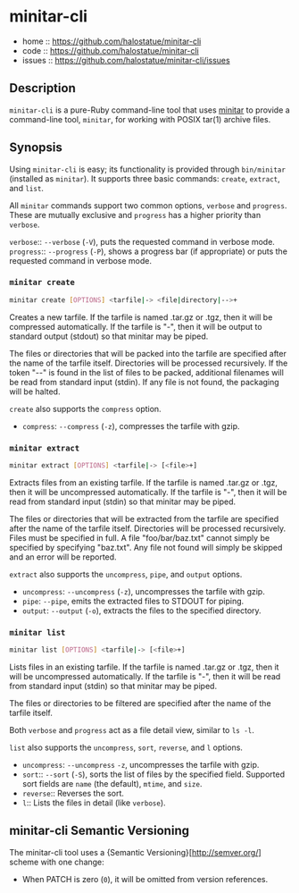 # minitar-cli

- home :: https://github.com/halostatue/minitar-cli
- code :: https://github.com/halostatue/minitar-cli
- issues :: https://github.com/halostatue/minitar-cli/issues

## Description

`minitar-cli` is a pure-Ruby command-line tool that uses [minitar][minitar] to
provide a command-line tool, `minitar`, for working with POSIX tar(1) archive
files.

## Synopsis

Using `minitar-cli` is easy; its functionality is provided through `bin/minitar`
(installed as `minitar`). It supports three basic commands: `create`, `extract`,
and `list`.

All `minitar` commands support two common options, `verbose` and `progress`.
These are mutually exclusive and `progress` has a higher priority than
`verbose`.

`verbose`:: `--verbose` (`-V`), puts the requested command in verbose mode.
`progress`:: `--progress` (`-P`), shows a progress bar (if appropriate) or puts
the requested command in verbose mode.

### `minitar create`

```sh
minitar create [OPTIONS] <tarfile|-> <file|directory|-->+
```

Creates a new tarfile. If the tarfile is named .tar.gz or .tgz, then it will be
compressed automatically. If the tarfile is "-", then it will be output to
standard output (stdout) so that minitar may be piped.

The files or directories that will be packed into the tarfile are specified
after the name of the tarfile itself. Directories will be processed recursively.
If the token "--" is found in the list of files to be packed, additional
filenames will be read from standard input (stdin). If any file is not found,
the packaging will be halted.

`create` also supports the `compress` option.

- `compress`: `--compress` (`-z`), compresses the tarfile with gzip.

### `minitar extract`

```sh
minitar extract [OPTIONS] <tarfile|-> [<file>+]
```

Extracts files from an existing tarfile. If the tarfile is named .tar.gz or
.tgz, then it will be uncompressed automatically. If the tarfile is "-", then it
will be read from standard input (stdin) so that minitar may be piped.

The files or directories that will be extracted from the tarfile are specified
after the name of the tarfile itself. Directories will be processed recursively.
Files must be specified in full. A file "foo/bar/baz.txt" cannot simply be
specified by specifying "baz.txt". Any file not found will simply be skipped and
an error will be reported.

`extract` also supports the `uncompress`, `pipe`, and `output` options.

- `uncompress`: `--uncompress` (`-z`), uncompresses the tarfile with gzip.
- `pipe`: `--pipe`, emits the extracted files to STDOUT for piping.
- `output`: `--output` (`-o`), extracts the files to the specified directory.

### `minitar list`

```sh
minitar list [OPTIONS] <tarfile|-> [<file>+]
```

Lists files in an existing tarfile. If the tarfile is named .tar.gz or .tgz,
then it will be uncompressed automatically. If the tarfile is "-", then it will
be read from standard input (stdin) so that minitar may be piped.

The files or directories to be filtered are specified after the name of the
tarfile itself.

Both `verbose` and `progress` act as a file detail view, similar to `ls -l`.

`list` also supports the `uncompress`, `sort`, `reverse`, and `l` options.

- `uncompress`: `--uncompress` `-z`, uncompresses the tarfile with gzip.
- `sort`:: `--sort` (`-S`), sorts the list of files by the specified field.
  Supported sort fields are `name` (the default), `mtime`, and `size`.
- `reverse`:: Reverses the sort.
- `l`:: Lists the files in detail (like `verbose`).

## minitar-cli Semantic Versioning

The minitar-cli tool uses a {Semantic Versioning}[http://semver.org/] scheme
with one change:

- When PATCH is zero (`0`), it will be omitted from version references.

[minitar]: https://github.com/halostatue/minitar
